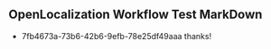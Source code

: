 ## OpenLocalization Workflow Test MarkDown
* 7fb4673a-73b6-42b6-9efb-78e25df49aaa thanks!

<!--HONumber=Jul16_HO4-->


